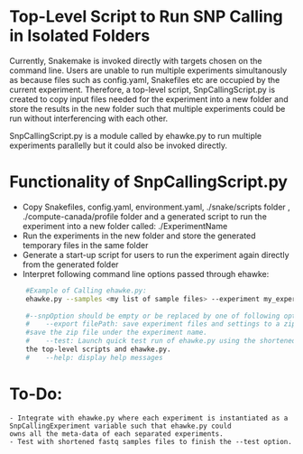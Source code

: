 Top-Level Script to Run SNP Calling in Isolated Folders
============================
Currently, Snakemake is invoked directly with targets chosen on the command line. Users are unable to run multiple experiments simultanously as
because files such as config.yaml, Snakefiles etc are occupied by the current experiment. Therefore, a top-level script, SnpCallingScript.py is created to copy input files
needed for the experiment into a new folder and store the results in the new folder such that multiple experiments could be run without interferencing with 
each other.

SnpCallingScript.py is a module called by ehawke.py to run multiple experiments parallelly but it could also be invoked directly.

Functionality of SnpCallingScript.py
==============================
  - Copy Snakefiles, config.yaml, environment.yaml, ./snake/scripts folder , ./compute-canada/profile folder and a generated script to run the experiment into a new folder called:
  ./ExperimentName
  - Run the experiments in the new folder and store the generated temporary files in the same folder
  - Generate a start-up script for users to run the experiment again directly from the generated folder
  - Interpret following command line options passed through ehawke:
```bash
    #Example of Calling ehawke.py:
    ehawke.py --samples <my list of sample files> --experiment my_experiment_name --config <my config> --snpOption
    
    #--snpOption should be empty or be replaced by one of following options:
    #    --export filePath: save experiment files and settings to a zip file with filePath specified. If no path filePath presents, 
    #save the zip file under the experiment name.
    #    --test: Launch quick test run of ehawke.py using the shortened fastq samples previously stored to verify the sanity of 
    the top-level scripts and ehawke.py.
    #    --help: display help messages  
```

To-Do:
================================
    - Integrate with ehawke.py where each experiment is instantiated as a SnpCallingExperiment variable such that ehawke.py could
    owns all the meta-data of each separated experiments.
    - Test with shortened fastq samples files to finish the --test option.
